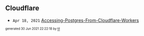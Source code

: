 ## Cloudflare


* <code>Apr 18, 2021</code> [Accessing-Postgres-From-Cloudflare-Workers](2021-04-18T20-44-40-accessing-postgres-from-cloudflare-workers.md)

<sup><sub>generated 30 Jun 2021 22:22:18 by <a href='https://github.com/senorprogrammer/til'>til</a></sub></sup>
